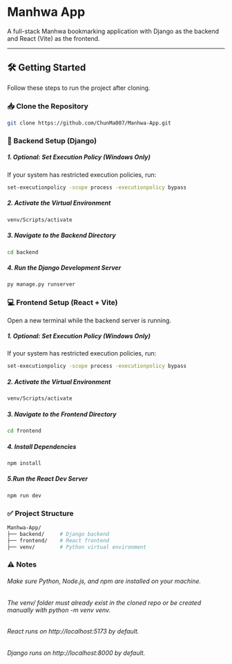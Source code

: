 # Manhwa App
A full-stack Manhwa bookmarking application with Django as the backend and React (Vite) as the frontend.

---

## 🛠️ Getting Started

Follow these steps to run the project after cloning.

### 📥 Clone the Repository
```bash
git clone https://github.com/ChunMa007/Manhwa-App.git
```



### 🔧 Backend Setup (Django)
##### 1. Optional: Set Execution Policy (Windows Only)
If your system has restricted execution policies, run:
```bash
set-executionpolicy -scope process -executionpolicy bypass
```

##### 2. Activate the Virtual Environment
```bash
venv/Scripts/activate
```

##### 3. Navigate to the Backend Directory
```bash
cd backend
```

##### 4. Run the Django Development Server
```bash
py manage.py runserver
```

### 💻 Frontend Setup (React + Vite)
Open a new terminal while the backend server is running.

##### 1. Optional: Set Execution Policy (Windows Only)
If your system has restricted execution policies, run:
```bash
set-executionpolicy -scope process -executionpolicy bypass
```

##### 2. Activate the Virtual Environment
```bash
venv/Scripts/activate
```

##### 3. Navigate to the Frontend Directory
```bash
cd frontend
```

##### 4. Install Dependencies
```bash
npm install
```

##### 5.Run the React Dev Server
```bash
npm run dev
```

### ✅ Project Structure
```bash
Manhwa-App/
├── backend/     # Django backend
├── frontend/    # React frontend
├── venv/        # Python virtual environment
```

### ⚠️ Notes
  ###### Make sure Python, Node.js, and npm are installed on your machine.
  ###### The venv/ folder must already exist in the cloned repo or be created manually with python -m venv venv.
  ###### React runs on http://localhost:5173 by default.
  ###### Django runs on http://localhost:8000 by default.

